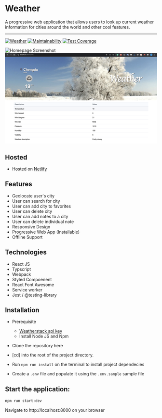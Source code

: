 # Weather
A progressive web application that allows users to look up current weather information for cities around the world and other cool features.
<hr />

[![Weather](https://circleci.com/gh/Eazybee/Weather.svg?style=svg)](https://circleci.com/gh/circleci/circleci-docs)
[![Maintainability](https://api.codeclimate.com/v1/badges/391f1d82943b515d52dd/maintainability)](https://codeclimate.com/github/Eazybee/Weather/maintainability)
[![Test Coverage](https://api.codeclimate.com/v1/badges/391f1d82943b515d52dd/test_coverage)](https://codeclimate.com/github/Eazybee/Weather/test_coverage)

<img alt="Homepage Screenshot" src="https://github.com/Eazybee/Weather/blob/ft/add-nav-header/screenshots/Screenshot%202020-09-21%20at%2023.20.58.png?raw=true">
<img src="https://github.com/Eazybee/Weather/blob/master/screenshots/Screenshot%202020-09-20%20at%2023.39.15.png?raw=true">

## Hosted
* Hosted on  [Netlify](https://weather-front.netlify.app/)


## Features
* Geolocate user's city 
* User can search for city
* User can add city to favorites
* User can delete city
* User can add notes to a city
* User can delete individual note
* Responsive Design
* Progressive Web App (Installable)
* Offline Support

## Technologies
* React JS
* Typscript
* Webpack
* Styled Compoenent
* React Font Awesome
* Service worker
* Jest / @testing-library


## Installation
* Prerequisite
  * [Weatherstack api key](http://weatherstack.com/) 
  * Install Node JS and Npm

* Clone the repository here

* [cd] into the root of the project directory.

* Run `npm run install` on the terminal to install project dependecies

* Create a `.env` file and populate it using the `.env.sample` sample file

## Start the application:

```bash
npm run start:dev
```


Navigate to http://localhost:8000 on your browser

